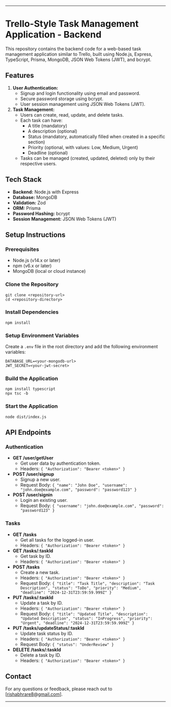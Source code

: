 ***

# Trello-Style Task Management Application - Backend

This repository contains the backend code for a web-based task management application similar to Trello, built using Node.js, Express, TypeScript, Prisma, MongoDB, JSON Web Tokens (JWT), and bcrypt.

## Features

1. **User Authentication:**
   * Signup and login functionality using email and password.
   * Secure password storage using bcrypt.
   * User session management using JSON Web Tokens (JWT).
2. **Task Management:**
   * Users can create, read, update, and delete tasks.
   * Each task can have:
     * A title (mandatory)
     * A description (optional)
     * Status (mandatory, automatically filled when created in a specific section)
     * Priority (optional, with values: Low, Medium, Urgent)
     * Deadline (optional)
   * Tasks can be managed (created, updated, deleted) only by their respective users.

## Tech Stack

* **Backend:** Node.js with Express
* **Database:** MongoDB
* **Validation:** Zod
* **ORM:** Prisma
* **Password Hashing:** bcrypt
* **Session Management:** JSON Web Tokens (JWT)

## Setup Instructions

### Prerequisites

* Node.js (v14.x or later)
* npm (v6.x or later)
* MongoDB (local or cloud instance)

### Clone the Repository

```
git clone <repository-url>
cd <repository-directory>
```

### Install Dependencies

```
npm install
```

### Setup Environment Variables

Create a `.env` file in the root directory and add the following environment variables:

```
DATABASE_URL=<your-mongodb-url>
JWT_SECRET=<your-jwt-secret>
```

### Build the Application

```
npm install typescript
npx tsc -b
```

### Start the Application

```
node dist/index.js
```

## API Endpoints

### Authentication

* **GET /user/getUser**
  * Get user data by authentication token.
  * Headers: `{ "Authorization": "Bearer <token>" }`
* **POST /user/signup**
  * Signup a new user.
  * Request Body: `{ "name": "John Doe", "username": "john.doe@example.com", "password": "password123" }`
* **POST /user/signin**
  * Login an existing user.
  * Request Body: `{ "username": "john.doe@example.com", "password": "password123" }`

### Tasks

* **GET /tasks**
  * Get all tasks for the logged-in user.
  * Headers: `{ "Authorization": "Bearer <token>" }`
* **GET /tasks/:taskId**
  * Get task by ID.
  * Headers: `{ "Authorization": "Bearer <token>" }`
* **POST /tasks**
  * Create a new task.
  * Headers: `{ "Authorization": "Bearer <token>" }`
  * Request Body: `{ "title": "Task Title", "description": "Task Description", "status": "ToDo", "priority": "Medium", "deadline": "2024-12-31T23:59:59.999Z" }`
* **PUT /tasks/:taskId**
  * Update a task by ID.
  * Headers: `{ "Authorization": "Bearer <token>" }`
  * Request Body: `{ "title": "Updated Title", "description": "Updated Description", "status": "InProgress", "priority": "Urgent", "deadline": "2024-12-31T23:59:59.999Z" }`
* **PUT /tasks/updateStatus/:taskId**
  * Update task status by ID.
  * Headers: `{ "Authorization": "Bearer <token>" }`
  * Request Body: `{ "status": "UnderReview" }`
* **DELETE /tasks/:taskId**
  * Delete a task by ID.
  * Headers: `{ "Authorization": "Bearer <token>" }`

## Contact

For any questions or feedback, please reach out to \[rishabhrare8@gmail.com].

***